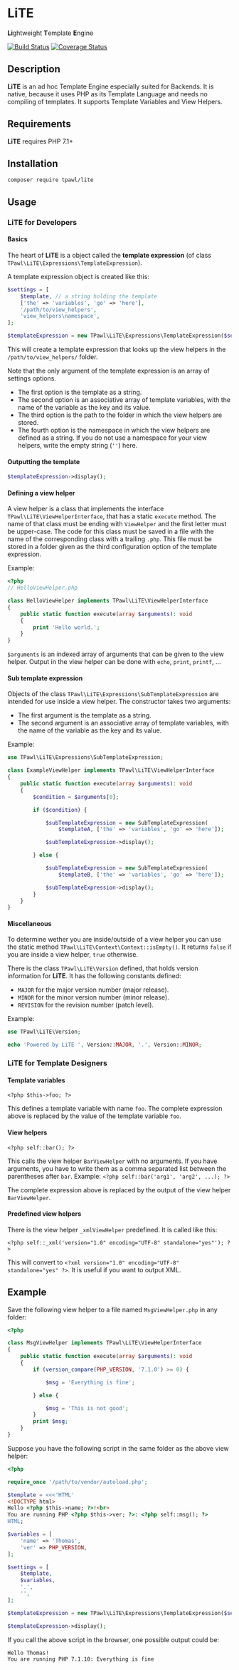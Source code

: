 LiTE
====
**Li**ghtweight **T**emplate **E**ngine

[![Build Status](https://travis-ci.org/tpawl/LiTE.svg?branch=master)](https://travis-ci.org/tpawl/LiTE)
[![Coverage Status](https://coveralls.io/repos/github/tpawl/LiTE/badge.svg?branch=master)](https://coveralls.io/github/tpawl/LiTE?branch=master)

Description
-----------

**LiTE** is an ad hoc Template Engine especially suited for Backends.
It is native, because it uses PHP as its Template Language and needs no compiling of templates.
It supports Template Variables and View Helpers.

Requirements
------------

**LiTE** requires PHP 7.1+

Installation
------------

```composer require tpawl/lite```

Usage
-----

### LiTE for Developers

#### Basics

The heart of **LiTE** is a object called the **template expression** (of class `TPawl\LiTE\Expressions\TemplateExpression`).

A template expression object is created like this:

```php
$settings = [
    $template, // a string holding the template
    ['the' => 'variables', 'go' => 'here'],
    '/path/to/view_helpers',
    'view_helpers\namespace',
];

$templateExpression = new TPawl\LiTE\Expressions\TemplateExpression($settings);
```
This will create a template expression that looks up the view helpers in the `/path/to/view_helpers/` folder.

Note that the only argument of the template expression is an array of settings options.
* The first option is the template as a string.
* The second option is an associative array of template variables, with the name of the variable as the key and its value.
* The third option is the path to the folder in which the view helpers are stored.
* The fourth option is the namespace in which the view helpers are defined as a string. If you do not use a namespace for your view helpers, write the empty string (`''`) here.

#### Outputting the template

```php
$templateExpression->display();
```

#### Defining a view helper

A view helper is a class that implements the interface `TPawl\LiTE\ViewHelperInterface`, that has a static `execute` method.
The name of that class must be ending with `ViewHelper` and the first letter must be upper-case.
The code for this class must be saved in a file with the name of the corresponding class with a trailing `.php`.
This file must be stored in a folder given as the third configuration option of the template expression.

Example:

```php
<?php
// HelloViewHelper.php

class HelloViewHelper implements TPawl\LiTE\ViewHelperInterface
{
    public static function execute(array $arguments): void
    {
        print 'Hello world.';
    }
}

```

`$arguments` is an indexed array of arguments that can be given to the view helper.
Output in the view helper can be done with `echo`, `print`, `printf`, ...

#### Sub template expression

Objects of the class `TPawl\LiTE\Expressions\SubTemplateExpression` are intended for use inside a view helper.
The constructor takes two arguments:
* The first argument is the template as a string.
* The second argument is an associative array of template variables, with the name of the variable as the key and its value.

Example:

```php
use TPawl\LiTE\Expressions\SubTemplateExpression;

class ExampleViewHelper implements TPawl\LiTE\ViewHelperInterface
{
    public static function execute(array $arguments): void
    {
        $condition = $arguments[0];

        if ($condition) {

            $subTemplateExpression = new SubTemplateExpression(
                $templateA, ['the' => 'variables', 'go' => 'here']);

            $subTemplateExpression->display();

        } else {

            $subTemplateExpression = new SubTemplateExpression(
                $templateB, ['the' => 'variables', 'go' => 'here']);

            $subTemplateExpression->display();
        }
    }
}
```

#### Miscellaneous

To determine wether you are inside/outside of a view helper you can use the static method `TPawl\LiTE\Context\Context::isEmpty()`.
It returns `false` if you are inside a view helper, `true` otherwise.

There is the class `TPawl\LiTE\Version` defined, that holds version information for **LiTE**.
It has the following constants defined:
* `MAJOR` for the major version number (major release).
* `MINOR` for the minor version number (minor release).
* `REVISION` for the revision number (patch level).

Example:

```php
use TPawl\LiTE\Version;

echo 'Powered by LiTE ', Version::MAJOR, '.', Version::MINOR;
```

### LiTE for Template Designers

#### Template variables

```
<?php $this->foo; ?>
```

This defines a template variable with name `foo`.
The complete expression above is replaced by the value of the template variable `foo`.

#### View helpers

```
<?php self::bar(); ?>
```

This calls the view helper `BarViewHelper` with no arguments.
If you have arguments, you have to write them as a comma separated list between the parentheses after `bar`.
Example: `<?php self::bar('arg1', 'arg2', ...); ?>`

The complete expression above is replaced by the output of the view helper `BarViewHelper`.

#### Predefined view helpers

There is the view helper `_xmlViewHelper` predefined.
It is called like this:

```
<?php self::_xml('version="1.0" encoding="UTF-8" standalone="yes"'); ?>
```

This will convert to `<?xml version="1.0" encoding="UTF-8" standalone="yes" ?>`.
It is useful if you want to output XML.

Example
-------

Save the following view helper to a file named `MsgViewHelper.php` in any folder:

```php
<?php

class MsgViewHelper implements TPawl\LiTE\ViewHelperInterface
{
    public static function execute(array $arguments): void
    {
        if (version_compare(PHP_VERSION, '7.1.0') >= 0) {

            $msg = 'Everything is fine';

        } else {

            $msg = 'This is not good';
        }
        print $msg;
    }
}

```

Suppose you have the following script in the same folder as the above view helper:

```php
<?php

require_once '/path/to/vendor/autoload.php';

$template = <<<'HTML'
<!DOCTYPE html>
Hello <?php $this->name; ?>!<br>
You are running PHP <?php $this->ver; ?>: <?php self::msg(); ?>
HTML;

$variables = [
    'name' => 'Thomas',
    'ver' => PHP_VERSION,
];

$settings = [
    $template,
    $variables,
    '.',
    '',
];

$templateExpression = new TPawl\LiTE\Expressions\TemplateExpression($settings);

$templateExpression->display();

```

If you call the above script in the browser, one possible output could be:

```
Hello Thomas!
You are running PHP 7.1.10: Everything is fine
```
